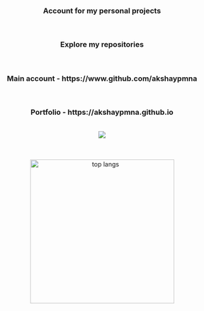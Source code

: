 <div align=center>
  <br/><br/>
  <h3 align="center">Account for my personal projects</h3>
  <br/>
  <h3 align="center">Explore my repositories</h3>
  <br/>
  <h3 align="center">Main account - https://www.github.com/akshaypmna</h3>
  <br/>
  <h3 align="center">Portfolio - https://akshaypmna.github.io</h3>
  <br/>

  <img src="https://media.giphy.com/media/ZVik7pBtu9dNS/giphy.gif"/>



  <br/><br/>
  <img width=325 align="center" src="https://github-readme-stats-salesp07.vercel.app/api/top-langs/?username=akshaypmna18&langs_count=8&layout=compact&theme=react&border_radius=10&size_weight=0.5&count_weight=0.5&exclude_repo=github-readme-stats" alt="top langs" />
</div>

<br/><br/>
